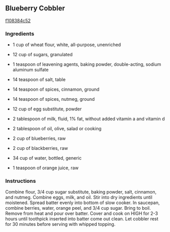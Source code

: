 ## Blueberry Cobbler

[f108384c52](http://www.food.com/recipe/blueberry-cobbler-421932)

### Ingredients

 - 1 cup of wheat flour, white, all-purpose, unenriched

 - 12 cup of sugars, granulated

 - 1 teaspoon of leavening agents, baking powder, double-acting, sodium aluminum sulfate

 - 14 teaspoon of salt, table

 - 14 teaspoon of spices, cinnamon, ground

 - 14 teaspoon of spices, nutmeg, ground

 - 12 cup of egg substitute, powder

 - 2 tablespoon of milk, fluid, 1% fat, without added vitamin a and vitamin d

 - 2 tablespoon of oil, olive, salad or cooking

 - 2 cup of blueberries, raw

 - 2 cup of blackberries, raw

 - 34 cup of water, bottled, generic

 - 1 teaspoon of orange juice, raw

### Instructions

Combine flour, 3/4 cup sugar substitute, baking powder, salt, cinnamon, and nutmeg. Combine eggs, milk, and oil. Stir into dry ingredients until moistened. Spread batter evenly into bottom of slow cooker. In saucepan, combine berries, water, orange peel, and 3/4 cup sugar. Bring to boil. Remove from heat and pour over batter. Cover and cook on HIGH for 2-3 hours until toothpick inserted into batter come out clean. Let cobbler rest for 30 minutes before serving with whipped topping.